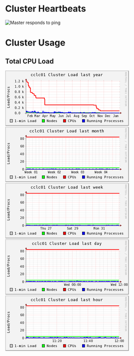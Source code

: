 <!--
WARNING: do _not_ update this file; it is automatically generated from index.md.sh and will be overwritten.
-->

# Cluster Heartbeats

<img src="https://img.shields.io/badge/master%3A%20ping-up-green.svg" alt="Master responds to ping">

# Cluster Usage

## Total CPU Load

<img src="https://raw.githubusercontent.com/UCSF-TI/TIPCC-slash/master/TIPCC/docs/status/figures/cpu_load_last_year.gif" alt="Total CPU load the last 12 months">
<img src="https://raw.githubusercontent.com/UCSF-TI/TIPCC-slash/master/TIPCC/docs/status/figures/cpu_load_last_month.gif" alt="Total CPU load the last 31 days">
<img src="https://raw.githubusercontent.com/UCSF-TI/TIPCC-slash/master/TIPCC/docs/status/figures/cpu_load_last_week.gif" alt="Total CPU load the last 7 days">
<img src="https://raw.githubusercontent.com/UCSF-TI/TIPCC-slash/master/TIPCC/docs/status/figures/cpu_load_last_day.gif" alt="Total CPU load the last 24 hours">
<img src="https://raw.githubusercontent.com/UCSF-TI/TIPCC-slash/master/TIPCC/docs/status/figures/cpu_load_last_hour.gif" alt="Total CPU load the last one hour">
